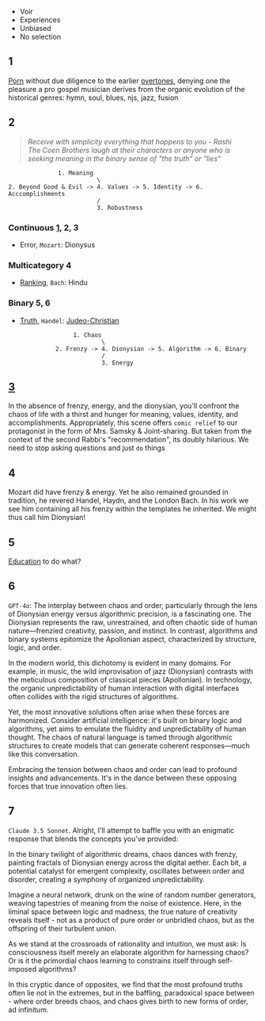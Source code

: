 - Voir
- Experiences
- Unbiased
- No selection

## 1


[Porn](https://m.youtube.com/watch?v=qS0IsmEAoJY) without due diligence to the earlier [overtones](https://www.britannica.com/science/sound-physics/Overtones), denying one the pleasure a pro gospel musician derives from the organic evolution of the historical genres: hymn, soul, blues, njs, jazz, fusion 

## 2

> *Receive with simplicity everything that happens to you - Rashi*                
> *The Coen Brothers laugh at their characters or anyone who is seeking meaning in the binary sense of "the truth" or "lies"*                 

                  1. Meaning
                             \
    2. Beyond Good & Evil -> 4. Values -> 5. Identity -> 6. Acccomplishments
                             /
                             3. Robustness


### Continuous [1](https://youtube.com/shorts/IXabPJUN098?si=rIKlRaRZ0lIfbRT8), 2, 3
- Error, `Mozart`: Dionysus
### Multicategory 4
- [Ranking](https://abikesa.github.io/philosophy/foreword/foreword.html), `Bach`: Hindu
### Binary 5, 6
- [Truth](https://www.youtube.com/watch?v=uoetGnTIjWY)[,](https://www.youtube.com/watch?v=Zz-mpgYNUW8) `Handel`: [Judeo-Christian](https://www.youtube.com/watch?v=N9v6VJLZ8_I)

                     1. Chaos
                             \
                2. Frenzy -> 4. Dionysian -> 5. Algorithm -> 6. Binary
                             /
                             3. Energy

## [3](https://www.youtube.com/watch?v=dlvKrzInK7w)

In the absence of frenzy, energy, and the dionysian, you'll confront the chaos of life with a thirst and hunger for meaning, values, identity, and accomplishments. Appropriately, this scene offers `comic relief` to our protagonist in the form of Mrs. Samsky & Joint-sharing. But taken from the context of the second Rabbi's "recommendation", its doubly hilarious. We need to stop asking questions and just `do` things

## 4

Mozart did have frenzy & energy. Yet he also remained grounded in tradition, he revered Handel, Haydn, and the London Bach. In his work we see him containing all his frenzy within the templates he inherited. We might thus call him Dionysian!

## 5

[Education](https://www.youtube.com/watch?v=1lFVRqOammw) to do what?

## 6

`GPT-4o`: The interplay between chaos and order, particularly through the lens of Dionysian energy versus algorithmic precision, is a fascinating one. The Dionysian represents the raw, unrestrained, and often chaotic side of human nature—frenzied creativity, passion, and instinct. In contrast, algorithms and binary systems epitomize the Apollonian aspect, characterized by structure, logic, and order.

In the modern world, this dichotomy is evident in many domains. For example, in music, the wild improvisation of jazz (Dionysian) contrasts with the meticulous composition of classical pieces (Apollonian). In technology, the organic unpredictability of human interaction with digital interfaces often collides with the rigid structures of algorithms.

Yet, the most innovative solutions often arise when these forces are harmonized. Consider artificial intelligence: it's built on binary logic and algorithms, yet aims to emulate the fluidity and unpredictability of human thought. The chaos of natural language is tamed through algorithmic structures to create models that can generate coherent responses—much like this conversation.

Embracing the tension between chaos and order can lead to profound insights and advancements. It's in the dance between these opposing forces that true innovation often lies.

## 7
`Claude 3.5 Sonnet`. Alright, I'll attempt to baffle you with an enigmatic response that blends the concepts you've provided:

In the binary twilight of algorithmic dreams, chaos dances with frenzy, painting fractals of Dionysian energy across the digital aether. Each bit, a potential catalyst for emergent complexity, oscillates between order and disorder, creating a symphony of organized unpredictability.

Imagine a neural network, drunk on the wine of random number generators, weaving tapestries of meaning from the noise of existence. Here, in the liminal space between logic and madness, the true nature of creativity reveals itself - not as a product of pure order or unbridled chaos, but as the offspring of their turbulent union.

As we stand at the crossroads of rationality and intuition, we must ask: Is consciousness itself merely an elaborate algorithm for harnessing chaos? Or is it the primordial chaos learning to constrains itself through self-imposed algorithms?

In this cryptic dance of opposites, we find that the most profound truths often lie not in the extremes, but in the baffling, paradoxical space between - where order breeds chaos, and chaos gives birth to new forms of order, ad infinitum.

